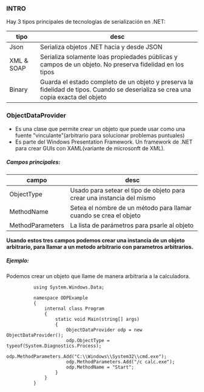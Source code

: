 ### INTRO
Hay 3 tipos principales de tecnologías de serialización en .NET:

| tipo  | desc |
|------|------|
|Json | Serializa objetos .NET hacia y desde JSON |
|XML & SOAP | Serializa solamente loas propiedades públicas y campos de un objeto. No preserva fidelidad en los tipos |
|Binary | Guarda el estado completo de un objeto y preserva la fidelidad de tipos. Cuando se deserializa se crea una copia exacta del objeto |


### ObjectDataProvider

- Es una clase que permite crear un objeto que puede usar como una fuente "vinculante"(arbitrario para solucionar problemas puntuales)
- Es parte del Windows Presentation Framework. Un framework de .NET para crear GUIs con XAML(variante de microsonft de XML).

##### Campos principales:

| campo | desc |
|-----|-----|
|ObjectType | Usado para setear el tipo de objeto para crear una instancia del mismo |
|MethodName | Setea el nombre de un método para llamar cuando se crea el objeto |
|MethodParameters | La lista de parámetros para psarle al objeto |

**Usando estos tres campos podemos crear una instancia de un objeto arbitrario, para llamar a un metodo arbitrario con parametros arbitrarios.**

##### Ejemplo:

Podemos crear un objeto que llame de manera arbitraria a la calculadora.

              using System.Windows.Data;
              
              namespace ODPExample
              {
                  internal class Program
                  {
                      static void Main(string[] args)
                      {
                          ObjectDataProvider odp = new ObjectDataProvider();
                          odp.ObjectType = typeof(System.Diagnostics.Process);
                          odp.MethodParameters.Add("C:\\Windows\\System32\\cmd.exe");
                          odp.MethodParameters.Add("/c calc.exe");
                          odp.MethodName = "Start";
                      }
                  }
              }
